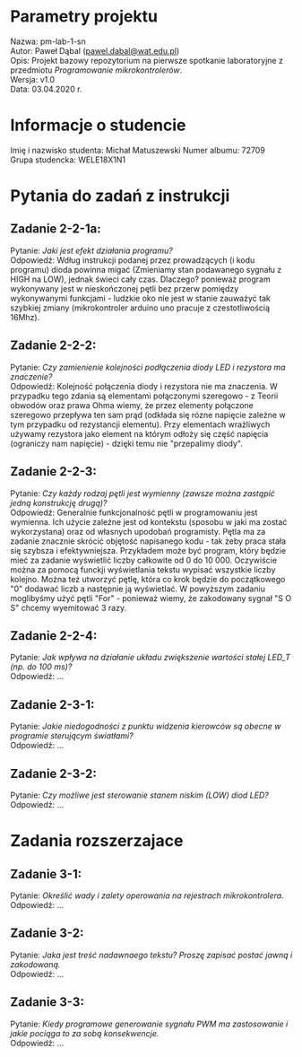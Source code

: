 # Parametry projektu
Nazwa:  pm-lab-1-sn  
Autor:  Paweł Dąbal (pawel.dabal@wat.edu.pl)  
Opis:   Projekt bazowy repozytorium na pierwsze spotkanie laboratoryjne z przedmiotu *Programowanie mikrokontrolerów*.  
Wersja: v1.0  
Data:   03.04.2020 r.  

# Informacje o studencie
Imię i nazwisko studenta:   Michał Matuszewski 
Numer albumu:               72709  
Grupa studencka:            WELE18X1N1

# Pytania do zadań z instrukcji
## Zadanie 2-2-1a:
Pytanie:    *Jaki jest efekt działania programu?*  
Odpowiedź:  Wdług instrukcji podanej przez prowadzących (i kodu programu) dioda powinna migać (Zmieniamy stan podawanego sygnału z HIGH na LOW), jednak świeci cały czas. Dlaczego?
            ponieważ program wykonywany jest w nieskończonej pętli bez przerw pomiędzy wykonywanymi funkcjami - ludzkie oko nie jest w stanie zauważyć tak szybkiej zmiany (mikrokontroler arduino uno pracuje z czestotliwością 16Mhz).

## Zadanie 2-2-2:
Pytanie:    *Czy zamienienie kolejności podłączenia diody LED i rezystora ma znaczenie?*  
Odpowiedź:  Kolejność połączenia diody i rezystora nie ma znaczenia. W przypadku tego zdania są elementami połączonymi szeregowo - z Teorii obwodów oraz prawa Ohma wiemy,
            że przez elementy połączone szeregowo przepływa ten sam prąd (odkłada się rózne napięcie zależne w tym przypadku od rezystancji elementu). Przy elementach wrażliwych
            używamy rezystora jako element na którym odłoży się część napięcia (ograniczy nam napięcie) - dzięki temu nie "przepalimy diody".

## Zadanie 2-2-3:
Pytanie:    *Czy każdy rodzaj pętli jest wymienny (zawsze można zastąpić jedną konstrukcję drugą)?*  
Odpowiedź:  Generalnie funkcjonalność pętli w programowaniu jest wymienna. Ich użycie zależne jest od kontekstu (sposobu w jaki ma zostać wykorzystana) oraz od własnych upodobań
            programisty. Pętla ma za zadanie znacznie skrócić objętość napisanego kodu - tak żeby praca stała się szybsza i efektywniejsza. Przykładem może być program, który będzie mieć za zadanie wyświetlić liczby całkowite od 0 do 10 000. Oczywiście można za pomocą funckji wyświetlania tekstu wypisać wszystkie liczby kolejno. Można też utworzyć pętlę, która co krok będzie do początkowego "0" dodawać liczb a następnie ją wyświetlać. W powyższym zadaniu moglibyśmy użyć pętli "For" - ponieważ wiemy, że zakodowany sygnał "S O S" chcemy wyemitować 3 razy.

## Zadanie 2-2-4:
Pytanie:    *Jak wpływa na działanie układu zwiększenie wartości stałej LED_T (np. do 100 ms)?*  
Odpowiedź:  ...

## Zadanie 2-3-1:
Pytanie:    *Jakie niedogodności z punktu widzenia kierowców są obecne w programie sterującym światłami?*  
Odpowiedź:  ...

## Zadanie 2-3-2:
Pytanie:    *Czy możliwe jest sterowanie stanem niskim (LOW) diod LED?*  
Odpowiedź:  ...

# Zadania rozszerzajace
## Zadanie 3-1:
Pytanie:    *Określić wady i zalety operowania na rejestrach mikrokontrolera.*  
Odpowiedź:  ...

## Zadanie 3-2:
Pytanie:    *Jaka jest treść nadawnaego tekstu? Proszę zapisać postać jawną i zakodowaną.*  
Odpowiedź:  ...

## Zadanie 3-3:
Pytanie:    *Kiedy programowe generowanie sygnału PWM ma zastosowanie i jakie pociąga to za sobą konsekwencje.*  
Odpowiedź:  ...
